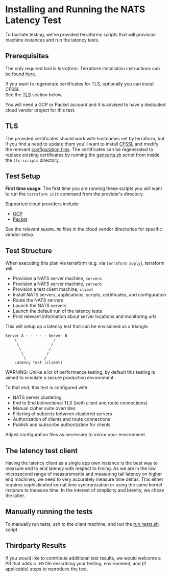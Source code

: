 
# Installing and Running the NATS Latency Test

To faciliate testing, we've provided terraforms scripts that will
provision machine instances and run the latency tests.

## Prerequisites

The only required tool is *terraform*.  Terraform installation instructions
can be found [here](https://www.terraform.io/intro/getting-started/install.html).

If you want to regenerate certificates for TLS, optionally you can install CFSSL.  
See the [TLS](##TLS) section below.

You will need a GCP or Packet account and it is advised to have a dedicated cloud vendor project for this test.

## TLS

The provided certificates should work with hostnames set by terraform,
but if you find a need to update them you'll want to install
[CFSSL](https://github.com/cloudflare/cfssl) and modify the relevant
[configuration files](tls-scripts/config).  The certificates can be
regenerated to replace existing certificates by running the
[gencerts.sh](./tls-scripts/gencerts.sh) script from inside the
`tls-scripts` directory.

## Test Setup

**First time usage**:  The first time you are running these scripts you will
want to run the `terraform init` command from the provider's directory.

Supported cloud providers include:

* [GCP](gcp)
* [Packet](packet)

See the relevant `README.MD` files in the cloud vendor directories for specific vendor setup.

## Test Structure

When executing this plan via terraform (e.g. via `terraform apply`), terraform will:

* Provision a NATS server machine, `servera`
* Provision a NATS server machine, `serverb`
* Provision a test client machine, `client`
* Install NATS servers, applications, scripts, certificates, and configuration
* Route the NATS servers
* Launch the NATS servers
* Launch the default run of the latency tests
* Print relevant information about server locations and monitoring urls

This will setup up a latency test that can be envisioned as a triangle.  

```text
Server A - - - - - Server B
    \                /
     \              /
      \            /
       \          /
        \        /
    Latency Test (client)
```

WARNING:  Unlike a lot of performance testing, by default this testing
is aimed to simulate a secure production environment.

To that end, this test is configured with:

* NATS server clustering
* End to End bidirectional TLS (both client and route connections)
* Manual cipher suite overrides
* Filtering of subjects between clustered servers
* Authorization of clients and route connections
* Publish and subscribe authorization for clients

Adjust configuration files as necessary to mirror your environment.

## The latency test client

Having the latency client as a single app own instance is the best way to measure
end to end latency with respect to timing.  As we are in the low microsecond
range of measurements and measuring tail latency on higher end machines,
we need to very accurately measure time deltas.  This either requires sophisticated kernal time syncronization or using the same kernel instance to measure time.  In the interest of simplicity and brevity, we chose the latter.

## Manually running the tests

To manually run tests, ssh to the client machine, and run the [run_tests.sh](client/run_tests.sh) script.

## Thirdparty Results

If you would like to contribute additional test results, we would welcome a PR that adds a `.MD` file describing your testing, environment, and (if applicable) steps to reproduce the test.




